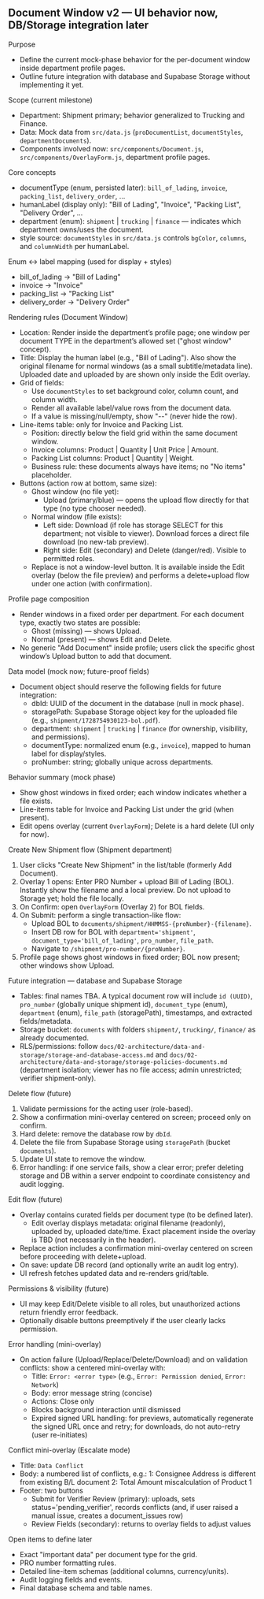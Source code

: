 ## Document Window v2 — UI behavior now, DB/Storage integration later

Purpose

- Define the current mock-phase behavior for the per-document window inside department profile pages.
- Outline future integration with database and Supabase Storage without implementing it yet.

Scope (current milestone)

- Department: Shipment primary; behavior generalized to Trucking and Finance.
- Data: Mock data from `src/data.js` (`proDocumentList`, `documentStyles`, `departmentDocuments`).
- Components involved now: `src/components/Document.js`, `src/components/OverlayForm.js`, department profile pages.

Core concepts

- documentType (enum, persisted later): `bill_of_lading`, `invoice`, `packing_list`, `delivery_order`, ...
- humanLabel (display only): "Bill of Lading", "Invoice", "Packing List", "Delivery Order", ...
- department (enum): `shipment` | `trucking` | `finance` — indicates which department owns/uses the document.
- style source: `documentStyles` in `src/data.js` controls `bgColor`, `columns`, and `columnWidth` per humanLabel.

Enum ↔ label mapping (used for display + styles)

- bill_of_lading → "Bill of Lading"
- invoice → "Invoice"
- packing_list → "Packing List"
- delivery_order → "Delivery Order"

Rendering rules (Document Window)

- Location: Render inside the department’s profile page; one window per document TYPE in the department’s allowed set ("ghost window" concept).
- Title: Display the human label (e.g., "Bill of Lading"). Also show the original filename for normal windows (as a small subtitle/metadata line). Uploaded date and uploaded by are shown only inside the Edit overlay.
- Grid of fields:
  - Use `documentStyles` to set background color, column count, and column width.
  - Render all available label/value rows from the document data.
  - If a value is missing/null/empty, show "--" (never hide the row).
- Line-items table: only for Invoice and Packing List.
  - Position: directly below the field grid within the same document window.
  - Invoice columns: Product | Quantity | Unit Price | Amount.
  - Packing List columns: Product | Quantity | Weight.
  - Business rule: these documents always have items; no "No items" placeholder.
- Buttons (action row at bottom, same size):
  - Ghost window (no file yet):
    - Upload (primary/blue) — opens the upload flow directly for that type (no type chooser needed).
  - Normal window (file exists):
    - Left side: Download (if role has storage SELECT for this department; not visible to viewer). Download forces a direct file download (no new-tab preview).
    - Right side: Edit (secondary) and Delete (danger/red). Visible to permitted roles.
  - Replace is not a window-level button. It is available inside the Edit overlay (below the file preview) and performs a delete+upload flow under one action (with confirmation).

Profile page composition

- Render windows in a fixed order per department. For each document type, exactly two states are possible:
  - Ghost (missing) — shows Upload.
  - Normal (present) — shows Edit and Delete.
- No generic "Add Document" inside profile; users click the specific ghost window’s Upload button to add that document.

Data model (mock now; future-proof fields)

- Document object should reserve the following fields for future integration:
  - dbId: UUID of the document in the database (null in mock phase).
  - storagePath: Supabase Storage object key for the uploaded file (e.g., `shipment/1728754930123-bol.pdf`).
  - department: `shipment` | `trucking` | `finance` (for ownership, visibility, and permissions).
  - documentType: normalized enum (e.g., `invoice`), mapped to human label for display/styles.
  - proNumber: string; globally unique across departments.

Behavior summary (mock phase)

- Show ghost windows in fixed order; each window indicates whether a file exists.
- Line-items table for Invoice and Packing List under the grid (when present).
- Edit opens overlay (current `OverlayForm`); Delete is a hard delete (UI only for now).

Create New Shipment flow (Shipment department)

1. User clicks "Create New Shipment" in the list/table (formerly Add Document).
2. Overlay 1 opens: Enter PRO Number + upload Bill of Lading (BOL). Instantly show the filename and a local preview. Do not upload to Storage yet; hold the file locally.
3. On Confirm: open `OverlayForm` (Overlay 2) for BOL fields.
4. On Submit: perform a single transaction-like flow:
   - Upload BOL to `documents/shipment/HHMMSS-{proNumber}-{filename}`.
   - Insert DB row for BOL with `department='shipment'`, `document_type='bill_of_lading'`, `pro_number`, `file_path`.
   - Navigate to `/shipment/pro-number/{proNumber}`.
5. Profile page shows ghost windows in fixed order; BOL now present; other windows show Upload.

Future integration — database and Supabase Storage

- Tables: final names TBA. A typical document row will include `id (UUID)`, `pro_number` (globally unique shipment id), `document_type` (enum), `department` (enum), `file_path` (storagePath), timestamps, and extracted fields/metadata.
- Storage bucket: `documents` with folders `shipment/`, `trucking/`, `finance/` as already documented.
- RLS/permissions: follow `docs/02-architecture/data-and-storage/storage-and-database-access.md` and `docs/02-architecture/data-and-storage/storage-policies-documents.md` (department isolation; viewer has no file access; admin unrestricted; verifier shipment-only).

Delete flow (future)

1. Validate permissions for the acting user (role-based).
2. Show a confirmation mini-overlay centered on screen; proceed only on confirm.
3. Hard delete: remove the database row by `dbId`.
4. Delete the file from Supabase Storage using `storagePath` (bucket `documents`).
5. Update UI state to remove the window.
6. Error handling: if one service fails, show a clear error; prefer deleting storage and DB within a server endpoint to coordinate consistency and audit logging.

Edit flow (future)

- Overlay contains curated fields per document type (to be defined later).
  - Edit overlay displays metadata: original filename (readonly), uploaded by, uploaded date/time. Exact placement inside the overlay is TBD (not necessarily in the header).
- Replace action includes a confirmation mini-overlay centered on screen before proceeding with delete+upload.
- On save: update DB record (and optionally write an audit log entry).
- UI refresh fetches updated data and re-renders grid/table.

Permissions & visibility (future)

- UI may keep Edit/Delete visible to all roles, but unauthorized actions return friendly error feedback.
- Optionally disable buttons preemptively if the user clearly lacks permission.

Error handling (mini-overlay)

- On action failure (Upload/Replace/Delete/Download) and on validation conflicts: show a centered mini-overlay with:
  - Title: `Error: <error type>` (e.g., `Error: Permission denied`, `Error: Network`)
  - Body: error message string (concise)
  - Actions: Close only
  - Blocks background interaction until dismissed
  - Expired signed URL handling: for previews, automatically regenerate the signed URL once and retry; for downloads, do not auto-retry (user re-initiates)

Conflict mini-overlay (Escalate mode)

- Title: `Data Conflict`
- Body: a numbered list of conflicts, e.g.:
  1: Consignee Address is different from existing B/L document
  2: Total Amount miscalculation of Product 1
- Footer: two buttons
  - Submit for Verifier Review (primary): uploads, sets status='pending_verifier', records conflicts (and, if user raised a manual issue, creates a document_issues row)
  - Review Fields (secondary): returns to overlay fields to adjust values

Open items to define later

- Exact "important data" per document type for the grid.
- PRO number formatting rules.
- Detailed line-item schemas (additional columns, currency/units).
- Audit logging fields and events.
- Final database schema and table names.
